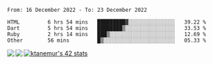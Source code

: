 <!--START_SECTION:waka-->

```text
From: 16 December 2022 - To: 23 December 2022

HTML         6 hrs 54 mins   █████████▓░░░░░░░░░░░░░░░   39.22 %
Dart         5 hrs 54 mins   ████████▒░░░░░░░░░░░░░░░░   33.53 %
Ruby         2 hrs 14 mins   ███▒░░░░░░░░░░░░░░░░░░░░░   12.69 %
Other        56 mins         █▒░░░░░░░░░░░░░░░░░░░░░░░   05.33 %
```

<!--END_SECTION:waka-->
<a href="https://github.com/anuraghazra/github-readme-stats">
  <img align="left" src="https://github-readme-stats.vercel.app/api?username=Tanesan&count_private=true&show_icons=true" />
<img align="left" src="https://github-readme-stats.vercel.app/api/top-langs/?username=Tanesan" />
</a>

[![ktanemur's 42 stats](https://badge42.vercel.app/api/v2/cl1wslf6s002109l771rng2w8/stats?cursusId=21&coalitionId=62)](https://github.com/JaeSeoKim/badge42)
